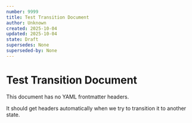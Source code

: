 ```yaml
---
number: 9999
title: Test Transition Document
author: Unknown
created: 2025-10-04
updated: 2025-10-04
state: Draft
supersedes: None
superseded-by: None
---
```


# Test Transition Document

This document has no YAML frontmatter headers.

It should get headers automatically when we try to transition it to another state.
